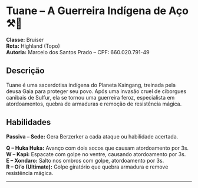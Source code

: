 # Tuane – A Guerreira Indígena de Aço ⚒️🌿

**Classe:** Bruiser  
**Rota:** Highland (Topo)  
**Autoria:** Marcelo dos Santos Prado – CPF: 660.020.791-49  

## Descrição
Tuane é uma sacerdotisa indígena do Planeta Kaingang, treinada pela deusa Gaia para proteger seu povo. Após uma invasão cruel de ciborgues canibais de Sulfur, ela se tornou uma guerreira feroz, especialista em atordoamentos, quebra de armaduras e remoção de resistência mágica.  

## Habilidades
**Passiva – Sede:** Gera Berzerker a cada ataque ou habilidade acertada.  

**Q – Huka Huka:** Avanço com dois socos que causam atordoamento por 3s.  
**W – Kapi:** Espacate com golpe no ventre, causando atordoamento por 3s.  
**E – Xondaro:** Salto nos ombros com golpe, atordoamento por 3s.  
**R – Oi’o (Ultimate):** Golpe giratório que quebra armadura e remove resistência mágica.

---


